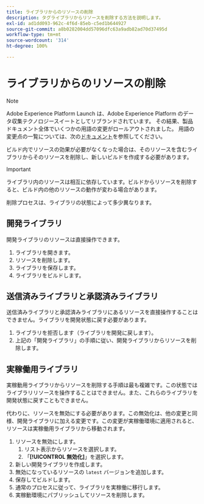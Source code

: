 ```yaml
---
title: ライブラリからのリソースの削除
description: タグライブラリからリソースを削除する方法を説明します。
exl-id: ad1dd093-962c-4f6d-85eb-c5ed1b644927
source-git-commit: a8b0282004dd57096dfc63a9adb82ad70d37495d
workflow-type: tm+mt
source-wordcount: '314'
ht-degree: 100%

---
```


# ライブラリからのリソースの削除

>[!NOTE]
>
>Adobe Experience Platform Launch は、Adobe Experience Platform のデータ収集テクノロジースイートとしてリブランドされています。 その結果、製品ドキュメント全体でいくつかの用語の変更がロールアウトされました。 用語の変更点の一覧については、次の[ドキュメント](../../term-updates.md)を参照してください。

ビルド内でリソースの効果が必要がなくなった場合は、そのリソースを含むライブラリからそのリソースを削除し、新しいビルドを作成する必要があります。

>[!IMPORTANT]
>
> ライブラリ内のリソースは相互に依存しています。ビルドからリソースを削除すると、ビルド内の他のリソースの動作が変わる場合があります。

削除プロセスは、ライブラリの状態によって多少異なります。

## 開発ライブラリ

開発ライブラリのリソースは直接操作できます。

1. ライブラリを開きます。
1. リソースを削除します。
1. ライブラリを保存します。
1. ライブラリをビルドします。

## 送信済みライブラリと承認済みライブラリ

送信済みライブラリと承認済みライブラリにあるリソースを直接操作することはできません。ライブラリを開発状態に戻す必要があります。

1. ライブラリを拒否します（ライブラリを開発に戻します）。
1. 上記の「開発ライブラリ」の手順に従い、開発ライブラリからリソースを削除します。

## 実稼働用ライブラリ

実稼動用ライブラリからリソースを削除する手順は最も複雑です。この状態ではライブラリリソースを操作することはできません。また、これらのライブラリを開発状態に戻すこともできません。

代わりに、リソースを無効にする必要があります。この無効化は、他の変更と同様、開発ライブラリに加える変更です。この変更が実稼働環境に適用されると、リソースは実稼働用ライブラリから移動されます。

1. リソースを無効にします。
   1. リスト表示からリソースを選択します。
   1. 「**[!UICONTROL 無効化]**」を選択します。
1. 新しい開発ライブラリを作成します。
1. 無効になっているリソースの `latest` バージョンを追加します。
1. 保存してビルドします。
1. 通常のプロセスに従って、ライブラリを実稼働に移行します。
1. 実稼動環境にパブリッシュしてリソースを削除します。
